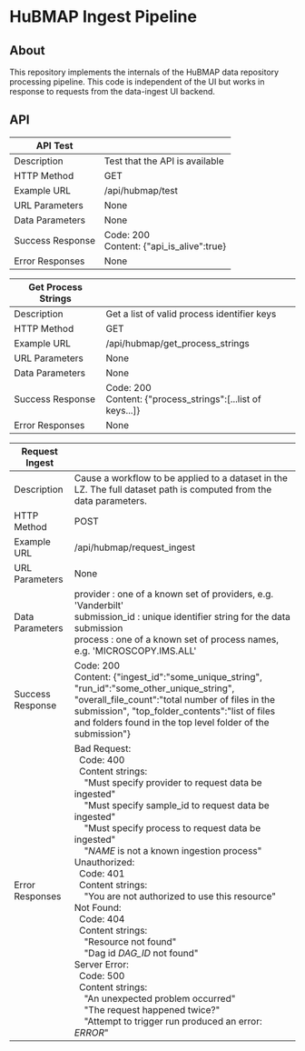 # HuBMAP Ingest Pipeline

## About

This repository implements the internals of the HuBMAP data repository
processing pipeline. This code is independent of the UI but works in
response to requests from the data-ingest UI backend.

## API

| <strong>API Test</strong>         |                                          |
|------------------|------------------------------------------|
| Description      | Test that the API is available           |
| HTTP Method      | GET                                      |
| Example URL      | /api/hubmap/test                         |
| URL Parameters   | None                                     |
| Data Parameters  | None                                     |
| Success Response | Code: 200<br> Content: {"api_is_alive":true} |
| Error Responses  | None                                     |

| <strong>Get Process Strings</strong>         |                                          |
|------------------|------------------------------------------|
| Description      | Get a list of valid process identifier keys            |
| HTTP Method      | GET                                      |
| Example URL      | /api/hubmap/get_process_strings                         |
| URL Parameters   | None                                     |
| Data Parameters  | None                                     |
| Success Response | Code: 200<br> Content: {"process_strings":[...list of keys...]} |
| Error Responses  | None                                     |

| <strong>Request Ingest</strong>   |                                                                                                                                                                                                                                                                                                                                                                                                                                                                                                                                                                                                                                                 |
|------------------|-------------------------------------------------------------------------------------------------------------------------------------------------------------------------------------------------------------------------------------------------------------------------------------------------------------------------------------------------------------------------------------------------------------------------------------------------------------------------------------------------------------------------------------------------------------------------------------------------------------------------------------------------|
| Description      | Cause a workflow to be applied to a dataset in the LZ. The full dataset path is computed from the data parameters.                                                                                                                                                                                                                                                                                                                                                                                                                                                                                                                              |
| HTTP Method      | POST                                                                                                                                                                                                                                                                                                                                                                                                                                                                                                                                                                                                                                            |
| Example URL      | /api/hubmap/request_ingest                                                                                                                                                                                                                                                                                                                                                                                                                                                                                                                                                                                                                      |
| URL Parameters   | None                                                                                                                                                                                                                                                                                                                                                                                                                                                                                                                                                                                                                                            |
| Data Parameters  | provider : one of a known set of providers, e.g. 'Vanderbilt'<br> submission_id : unique identifier string for the data submission<br> process : one of a known set of process names, e.g. 'MICROSCOPY.IMS.ALL'                                                                                                                                                                                                                                                                                                                                                                                                                                                      |
| Success Response | Code: 200<br> Content: {"ingest_id":"some_unique_string", "run_id":"some_other_unique_string", "overall_file_count":"total number of files in the submission", "top_folder_contents":"list of files and folders found in the top level folder of the submission"}                                                                                                                                                                                                                                                                                                                                                                                                                                                                                                                                            |
| Error Responses  | Bad Request:<br>&nbsp;    Code: 400<br>   &nbsp; Content strings:<br>&nbsp; &nbsp;  "Must specify provider to request data be ingested"<br>&nbsp; &nbsp;      "Must specify sample_id to request data be ingested"<br>&nbsp; &nbsp;      "Must specify process to request data be ingested"<br>&nbsp; &nbsp;      "_NAME_ is not a known ingestion process" <br>Unauthorized:<br>&nbsp;    Code: 401<br>&nbsp;    Content strings:<br>&nbsp; &nbsp;      "You are not authorized to use this resource"<br> Not Found:<br>&nbsp;    Code: 404<br>&nbsp;    Content strings:<br>&nbsp; &nbsp;      "Resource not found"<br>&nbsp; &nbsp;      "Dag id _DAG_ID_ not found" <br>Server Error:<br>&nbsp;    Code: 500<br>&nbsp;    Content strings:<br>&nbsp; &nbsp;      "An unexpected problem occurred"<br>&nbsp; &nbsp;      "The request happened twice?"<br>&nbsp; &nbsp;      "Attempt to trigger run produced an error: _ERROR_" |
